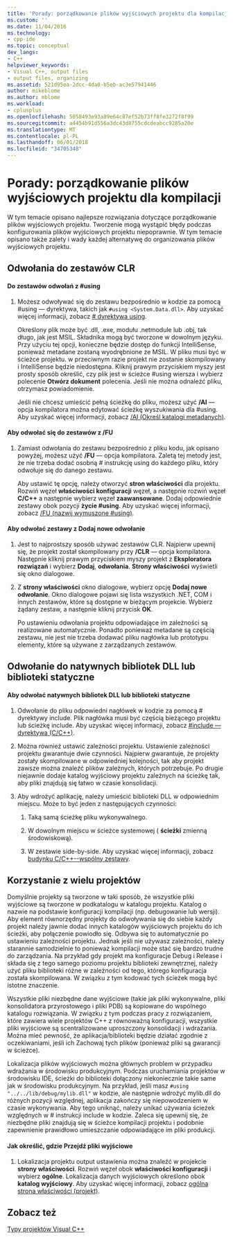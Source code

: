 ```yaml
---
title: 'Porady: porządkowanie plików wyjściowych projektu dla kompilacji | Dokumentacja firmy Microsoft'
ms.custom: ''
ms.date: 11/04/2016
ms.technology:
- cpp-ide
ms.topic: conceptual
dev_langs:
- C++
helpviewer_keywords:
- Visual C++, output files
- output files, organizing
ms.assetid: 521d95ea-2dcc-4da0-b5eb-ac3e57941446
author: mikeblome
ms.author: mblome
ms.workload:
- cplusplus
ms.openlocfilehash: 5058493e93a89e64c87ef52b73ff8fe3272f8f99
ms.sourcegitcommit: a4454b91d556a3dc43d8755cdcdeabcc9285a20e
ms.translationtype: MT
ms.contentlocale: pl-PL
ms.lasthandoff: 06/01/2018
ms.locfileid: "34705348"
---
```

# <a name="how-to-organize-project-output-files-for-builds"></a>Porady: porządkowanie plików wyjściowych projektu dla kompilacji
W tym temacie opisano najlepsze rozwiązania dotyczące porządkowanie plików wyjściowych projektu. Tworzenie mogą wystąpić błędy podczas konfigurowania plików wyjściowych projektu niepoprawnie. W tym temacie opisano także zalety i wady każdej alternatywę do organizowania plików wyjściowych projektu.  
  
## <a name="referencing-clr-assemblies"></a>Odwołania do zestawów CLR  
  
#### <a name="to-reference-assemblies-with-using"></a>Do zestawów odwołań z #using  
  
1.  Możesz odwoływać się do zestawu bezpośrednio w kodzie za pomocą #using — dyrektywa, takich jak `#using <System.Data.dll>`. Aby uzyskać więcej informacji, zobacz [# dyrektywa using](../preprocessor/hash-using-directive-cpp.md).  
  
     Określony plik może być .dll, .exe, modułu .netmodule lub .obj, tak długo, jak jest MSIL. Składnika mogą być tworzone w dowolnym języku. Przy użyciu tej opcji, konieczne będzie dostęp do funkcji IntelliSense, ponieważ metadane zostaną wyodrębnione ze MSIL. W pliku musi być w ścieżce projektu. w przeciwnym razie projekt nie zostanie skompilowany i IntelliSense będzie niedostępna. Kliknij prawym przyciskiem myszy jest prosty sposób określić, czy plik jest w ścieżce #using wiersza i wybierz polecenie **Otwórz dokument** polecenia. Jeśli nie można odnaleźć pliku, otrzymasz powiadomienie.  
  
     Jeśli nie chcesz umieścić pełną ścieżkę do pliku, możesz użyć **/AI** — opcja kompilatora można edytować ścieżkę wyszukiwania dla #using. Aby uzyskać więcej informacji, zobacz [/AI (Określ katalogi metadanych)](../build/reference/ai-specify-metadata-directories.md).  
  
#### <a name="to-reference-assemblies-with-fu"></a>Aby odwołać się do zestawów z /FU  
  
1.  Zamiast odwołania do zestawu bezpośrednio z pliku kodu, jak opisano powyżej, możesz użyć **/FU** — opcja kompilatora. Zaletą tej metody jest, że nie trzeba dodać osobną # instrukcję using do każdego pliku, który odwołuje się do danego zestawu.  
  
     Aby ustawić tę opcję, należy otworzyć **stron właściwości** dla projektu. Rozwiń węzeł **właściwości konfiguracji** węzeł, a następnie rozwiń węzeł **C/C++** a następnie wybierz węzeł **zaawansowane**. Dodaj odpowiednie zestawy obok pozycji **życie #using**. Aby uzyskać więcej informacji, zobacz [/FU (nazwij wymuszone #using)](../build/reference/fu-name-forced-hash-using-file.md).  
  
#### <a name="to-reference-assemblies-with-add-new-reference"></a>Aby odwołać zestawy z Dodaj nowe odwołanie  
  
1.  Jest to najprostszy sposób używać zestawów CLR. Najpierw upewnij się, że projekt został skompilowany przy **/CLR** — opcja kompilatora. Następnie kliknij prawym przyciskiem myszy projekt z **Eksploratora rozwiązań** i wybierz **Dodaj**, **odwołania**. **Strony właściwości** wyświetli się okno dialogowe.  
  
2.  Z **strony właściwości** okno dialogowe, wybierz opcję **Dodaj nowe odwołanie**. Okno dialogowe pojawi się lista wszystkich .NET, COM i innych zestawów, które są dostępne w bieżącym projekcie. Wybierz żądany zestaw, a następnie kliknij przycisk **OK**.  
  
     Po ustawieniu odwołania projektu odpowiadające im zależności są realizowane automatycznie. Ponadto ponieważ metadane są częścią zestawu, nie jest nie trzeba dodawać pliku nagłówka lub prototypu elementy, które są używane z zarządzanych zestawów.  
  
## <a name="referencing-native-dlls-or-static-libraries"></a>Odwołanie do natywnych bibliotek DLL lub biblioteki statyczne  
  
#### <a name="to-reference-native-dlls-or-static-libraries"></a>Aby odwołać natywnych bibliotek DLL lub biblioteki statyczne  
  
1.  Odwołanie do pliku odpowiedni nagłówek w kodzie za pomocą # dyrektywy include. Plik nagłówka musi być częścią bieżącego projektu lub ścieżkę include. Aby uzyskać więcej informacji, zobacz [#include — dyrektywa (C/C++)](../preprocessor/hash-include-directive-c-cpp.md).  
  
2.  Można również ustawić zależności projektu. Ustawienie zależności projektu gwarantuje dwie czynności. Najpierw gwarantuje, że projekty zostały skompilowane w odpowiedniej kolejności, tak aby projekt zawsze można znaleźć plików zależnych, których potrzebuje. Po drugie niejawnie dodaje katalog wyjściowy projektu zależnych na ścieżkę tak, aby pliki znajdują się łatwo w czasie konsolidacji.  
  
3.  Aby wdrożyć aplikację, należy umieścić biblioteki DLL w odpowiednim miejscu. Może to być jeden z następujących czynności:  
  
    1.  Taką samą ścieżkę pliku wykonywalnego.  
  
    2.  W dowolnym miejscu w ścieżce systemowej ( **ścieżki** zmienną środowiskową).  
  
    3.  W zestawie side-by-side. Aby uzyskać więcej informacji, zobacz [budynku C/C++--wspólny zestawy](../build/building-c-cpp-side-by-side-assemblies.md).  
  
## <a name="working-with-multiple-projects"></a>Korzystanie z wielu projektów  
 Domyślnie projekty są tworzone w taki sposób, że wszystkie pliki wyjściowe są tworzone w podkatalogu w katalogu projektu. Katalog o nazwie na podstawie konfiguracji kompilacji (np. debugowanie lub wersji). Aby element równorzędny projekty do odwoływania się do siebie każdy projekt należy jawnie dodać innych katalogów wyjściowych projektu do ich ścieżki, aby połączenie powiodło się. Odbywa się to automatycznie po ustawieniu zależności projektu. Jednak jeśli nie używasz zależności, należy starannie samodzielnie to ponieważ kompilacji może stać się bardzo trudne do zarządzania. Na przykład gdy projekt ma konfiguracje Debug i Release i składa się z tego samego poziomu projektu biblioteki zewnętrznej, należy użyć pliku biblioteki różne w zależności od tego, którego konfiguracja została skompilowana. W związku z tym kodować tych ścieżek mogą być istotne znaczenie.  
  
 Wszystkie pliki niezbędne dane wyjściowe (takie jak pliki wykonywalne, pliki konsolidatora przyrostowego i pliki PDB) są kopiowane do wspólnego katalogu rozwiązania. W związku z tym podczas pracy z rozwiązaniem, które zawiera wiele projektów C++ z równoważną konfiguracji, wszystkie pliki wyjściowe są scentralizowane uproszczony konsolidacji i wdrażania. Można mieć pewność, że aplikacja/biblioteki będzie działać zgodnie z oczekiwaniami, jeśli ich Zachowaj tych plików (ponieważ pliki są gwarancji w ścieżce).  
  
 Lokalizacja plików wyjściowych można głównych problem w przypadku wdrażania w środowisku produkcyjnym. Podczas uruchamiania projektów w środowisku IDE, ścieżki do biblioteki dołączony niekoniecznie takie same jak w środowisku produkcyjnym. Na przykład, jeśli masz `#using "../../lib/debug/mylib.dll"` w kodzie, ale następnie wdrożyć mylib.dll do różnych pozycji względnej, aplikacja zakończy się niepowodzeniem w czasie wykonywania. Aby tego uniknąć, należy unikać używania ścieżek względnych w # instrukcji include w kodzie. Zaleca się upewnij się, że niezbędne pliki znajdują się w ścieżce kompilacji projektu i podobnie zapewnienie prawidłowo umieszczanie odpowiadające im pliki produkcji.  
  
#### <a name="how-to-specify-where-output-files-go"></a>Jak określić, gdzie Przejdź pliki wyjściowe  
  
1.  Lokalizacja projektu output ustawienia można znaleźć w projekcie **strony właściwości**. Rozwiń węzeł obok **właściwości konfiguracji** i wybierz **ogólne**. Lokalizacja danych wyjściowych określono obok **katalog wyjściowy**. Aby uzyskać więcej informacji, zobacz [ogólna strona właściwości (projekt)](../ide/general-property-page-project.md).  
  
## <a name="see-also"></a>Zobacz też  
 [Typy projektów Visual C++](../ide/visual-cpp-project-types.md)